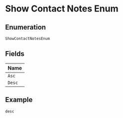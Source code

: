 
# Show Contact Notes Enum

## Enumeration

`ShowContactNotesEnum`

## Fields

| Name |
|  --- |
| `Asc` |
| `Desc` |

## Example

```
desc
```

